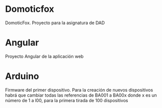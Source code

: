 # Domoticfox

DomoticFox. Proyecto para la asignatura de DAD

# Angular

Proyecto Angular de la aplicación web

# Arduino

Firmware del primer dispositivo. Para la creación de nuevos dispositivos habrá que cambiar todas las referencias de BA001 a BA00x donde x es un número de 1 a l00, para la primera tirada de 100 dispositivos
